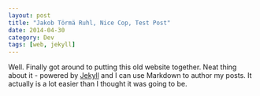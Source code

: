 ```yaml
---
layout: post
title: "Jakob Törmä Ruhl, Nice Cop, Test Post"
date: 2014-04-30
category: Dev
tags: [web, jekyll]
---
```


Well. Finally got around to putting this old website together. Neat thing about it - powered by [Jekyll](http://jekyllrb.com) and I can use Markdown to author my posts. It actually is a lot easier than I thought it was going to be.
